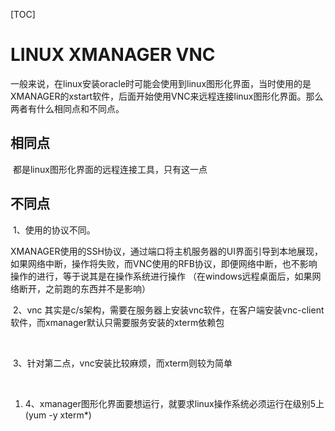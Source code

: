 [TOC]

# LINUX XMANAGER VNC

​	一般来说，在linux安装oracle时可能会使用到linux图形化界面，当时使用的是XMANAGER的xstart软件，后面开始使用VNC来远程连接linux图形化界面。那么两者有什么相同点和不同点。



## 相同点

​	都是linux图形化界面的远程连接工具，只有这一点

## 不同点

​	1、使用的协议不同。

​	XMANAGER使用的SSH协议，通过端口将主机服务器的UI界面引导到本地展现，如果网络中断，操作将失败，而VNC使用的RFB协议，即便网络中断，也不影响操作的进行，等于说其是在操作系统进行操作 （在windows远程桌面后，如果网络断开，之前跑的东西并不是影响）



​	2、vnc 其实是c/s架构，需要在服务器上安装vnc软件，在客户端安装vnc-client软件，而xmanager默认只需要服务安装的xterm依赖包

​	

​	3、针对第二点，vnc安装比较麻烦，而xterm则较为简单

​	

1. 4、xmanager图形化界面要想运行，就要求linux操作系统必须运行在级别5上(yum 	-y xterm*) 
